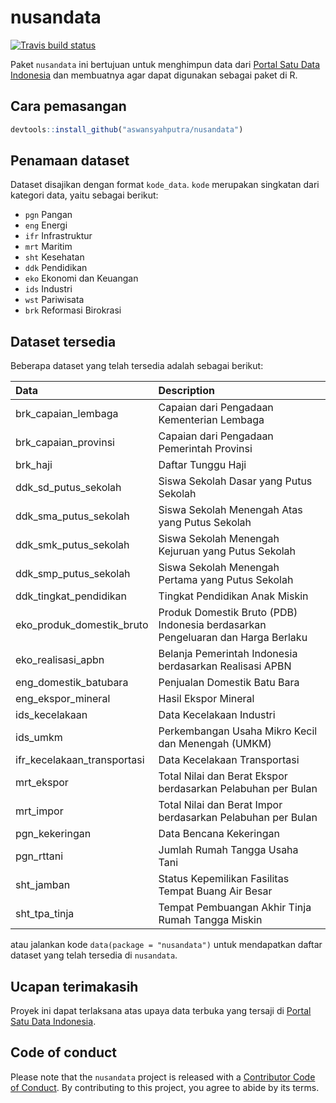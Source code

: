 
# nusandata

[![Travis build
status](https://travis-ci.org/aswansyahputra/nusandata.svg?branch=master)](https://travis-ci.org/aswansyahputra/nusandata)

Paket `nusandata` ini bertujuan untuk menghimpun data dari [Portal Satu
Data Indonesia](https://data.go.id/) dan membuatnya agar dapat digunakan
sebagai paket di R.

## Cara pemasangan

``` r
devtools::install_github("aswansyahputra/nusandata")
```

## Penamaan dataset

Dataset disajikan dengan format `kode_data`. `kode` merupakan singkatan
dari kategori data, yaitu sebagai berikut:

  - `pgn` Pangan
  - `eng` Energi
  - `ifr` Infrastruktur
  - `mrt` Maritim
  - `sht` Kesehatan
  - `ddk` Pendidikan
  - `eko` Ekonomi dan Keuangan
  - `ids` Industri
  - `wst` Pariwisata
  - `brk` Reformasi Birokrasi

## Dataset tersedia

Beberapa dataset yang telah tersedia adalah sebagai
berikut:

| Data                          | Description                                                                     |
| :---------------------------- | :------------------------------------------------------------------------------ |
| brk\_capaian\_lembaga         | Capaian dari Pengadaan Kementerian Lembaga                                      |
| brk\_capaian\_provinsi        | Capaian dari Pengadaan Pemerintah Provinsi                                      |
| brk\_haji                     | Daftar Tunggu Haji                                                              |
| ddk\_sd\_putus\_sekolah       | Siswa Sekolah Dasar yang Putus Sekolah                                          |
| ddk\_sma\_putus\_sekolah      | Siswa Sekolah Menengah Atas yang Putus Sekolah                                  |
| ddk\_smk\_putus\_sekolah      | Siswa Sekolah Menengah Kejuruan yang Putus Sekolah                              |
| ddk\_smp\_putus\_sekolah      | Siswa Sekolah Menengah Pertama yang Putus Sekolah                               |
| ddk\_tingkat\_pendidikan      | Tingkat Pendidikan Anak Miskin                                                  |
| eko\_produk\_domestik\_bruto  | Produk Domestik Bruto (PDB) Indonesia berdasarkan Pengeluaran dan Harga Berlaku |
| eko\_realisasi\_apbn          | Belanja Pemerintah Indonesia berdasarkan Realisasi APBN                         |
| eng\_domestik\_batubara       | Penjualan Domestik Batu Bara                                                    |
| eng\_ekspor\_mineral          | Hasil Ekspor Mineral                                                            |
| ids\_kecelakaan               | Data Kecelakaan Industri                                                        |
| ids\_umkm                     | Perkembangan Usaha Mikro Kecil dan Menengah (UMKM)                              |
| ifr\_kecelakaan\_transportasi | Data Kecelakaan Transportasi                                                    |
| mrt\_ekspor                   | Total Nilai dan Berat Ekspor berdasarkan Pelabuhan per Bulan                    |
| mrt\_impor                    | Total Nilai dan Berat Impor berdasarkan Pelabuhan per Bulan                     |
| pgn\_kekeringan               | Data Bencana Kekeringan                                                         |
| pgn\_rttani                   | Jumlah Rumah Tangga Usaha Tani                                                  |
| sht\_jamban                   | Status Kepemilikan Fasilitas Tempat Buang Air Besar                             |
| sht\_tpa\_tinja               | Tempat Pembuangan Akhir Tinja Rumah Tangga Miskin                               |

atau jalankan kode `data(package = "nusandata")` untuk mendapatkan
daftar dataset yang telah tersedia di `nusandata`.

## Ucapan terimakasih

Proyek ini dapat terlaksana atas upaya data terbuka yang tersaji di
[Portal Satu Data Indonesia](https://data.go.id).

## Code of conduct

Please note that the `nusandata` project is released with a [Contributor
Code of Conduct](CODE_OF_CONDUCT.md). By contributing to this project,
you agree to abide by its terms.

